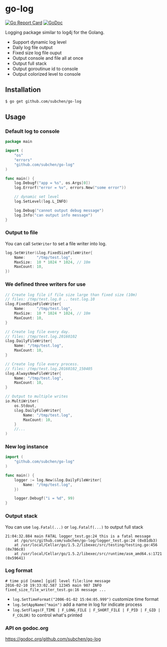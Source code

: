 go-log
================

[![Go Report Card](https://goreportcard.com/badge/github.com/subchen/go-log)](https://goreportcard.com/report/github.com/subchen/go-log)
[![GoDoc](https://godoc.org/github.com/subchen/go-log?status.svg)](https://godoc.org/github.com/subchen/go-log)

Logging package similar to log4j for the Golang.

* Support dynamic log level
* Daily log file output
* Fixed size log file ouput
* Output console and file all at once
* Output full stack
* Output goroutinue id to console
* Output colorized level to console

Installation
---------------

```bash
$ go get github.com/subchen/go-log
```

Usage
---------------

### Default log to console

```go
package main

import (
    "os"
    "errors"
    "github.com/subchen/go-log"
)

func main() {
    log.Debugf("app = %s", os.Args[0])
    log.Errorf("error = %v", errors.New("some error"))

    // dynamic set level
    log.SetLevel(log.L_INFO)

    log.Debug("cannot output debug message")
    log.Info("can output info message")
}
```

### Output to file

You can call `SetWriter` to set a file writer into log.

```go
log.SetWriter(&log.FixedSizeFileWriter{
    Name:     "/tmp/test.log",
    MaxSize:  10 * 1024 * 1024, // 10m
    MaxCount: 10,
})
```

### We defined three writers for use

```go
// Create log file if file size large than fixed size (10m)
// files: /tmp/test.log.0 .. test.log.10
&log.FixedSizeFileWriter{
    Name:     "/tmp/test.log",
    MaxSize:  10 * 1024 * 1024, // 10m
    MaxCount: 10,
}

// Create log file every day.
// files: /tmp/test.log.20160102
&log.DailyFileWriter{
    Name: "/tmp/test.log",
    MaxCount: 10,
}

// Create log file every process.
// files: /tmp/test.log.20160102_150405
&log.AlwaysNewFileWriter{
    Name: "/tmp/test.log",
    MaxCount: 10,
}

// Output to multiple writes
io.MultiWriter(
    os.Stdout,
    &log.DailyFileWriter{
        Name: "/tmp/test.log",
        MaxCount: 10,
    }
    //...
)
```

### New log instance

```go
import (
    "github.com/subchen/go-log"
)

func main() {
    logger := log.New(&log.DailyFileWriter{
        Name: "/tmp/test.log",
    })

    logger.Debugf("i = %d", 99)
}
```

### Output stack

You can use `log.Fatal(...)` or `log.Fatalf(...)` to output full stack

```
21:04:32.884 main FATAL logger_test.go:24 this is a fatal message
	at /go/src/github.com/subchen/go-log/logger_test.go:24 (0x81db3)
	at /usr/local/Cellar/go/1.5.2/libexec/src/testing/testing.go:456 (0x786c8)
	at /usr/local/Cellar/go/1.5.2/libexec/src/runtime/asm_amd64.s:1721 (0x59641)
```

### Log format

```
# time pid [name] [gid] level file:line message
2016-02-10 19:33:02.587 12345 main 987 INFO fixed_size_file_writer_test.go:16 message ...
```

* `log.SetTimeFormat("2006-01-02 15:04:05.999")` customize time format
* `log.SetAppName("main")` add a name in log for indicate process
* `log.SetFlags(F_TIME | F_LONG_FILE | F_SHORT_FILE | F_PID | F_GID | F_COLOR)` to control what's printed

### API on godoc.org

https://godoc.org/github.com/subchen/go-log
